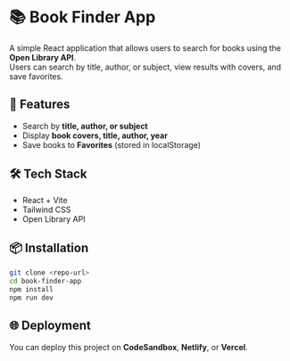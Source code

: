 # 📚 Book Finder App

A simple React application that allows users to search for books using the **Open Library API**.  
Users can search by title, author, or subject, view results with covers, and save favorites.

## 🚀 Features
- Search by **title, author, or subject**
- Display **book covers, title, author, year**
- Save books to **Favorites** (stored in localStorage)

## 🛠️ Tech Stack
- React + Vite
- Tailwind CSS
- Open Library API

## 📦 Installation
```bash
git clone <repo-url>
cd book-finder-app
npm install
npm run dev
```

## 🌐 Deployment
You can deploy this project on **CodeSandbox**, **Netlify**, or **Vercel**.
